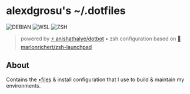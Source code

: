 # alexdgrosu's ~/.dotfiles


![DEBIAN](https://img.shields.io/badge/DEBIAN-black?style=for-the-badge&logo=debian&logoColor=white) 
![WSL](https://img.shields.io/badge/WSL-black?style=for-the-badge&logo=Linux&logoColor=white) 
![ZSH](https://img.shields.io/badge/ZSH-black?style=for-the-badge&logo=Zsh&logoColor=white)  
> powered by [⚡ anishathalye/dotbot](https://github.com/anishathalye/dotbot) • zsh configuration based on [🚀 marlonrichert/zsh-launchpad](https://github.com/marlonrichert/zsh-launchpad)

## About

Contains the [•files](https://dotfiles.github.io/) & install configuration that I use to build
& maintain my environments. 
